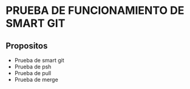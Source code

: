 # PRUEBA DE FUNCIONAMIENTO DE SMART GIT
## Propositos

* Prueba de smart git
* Prueba de psh
* Prueba de pull
* Prueba de merge
